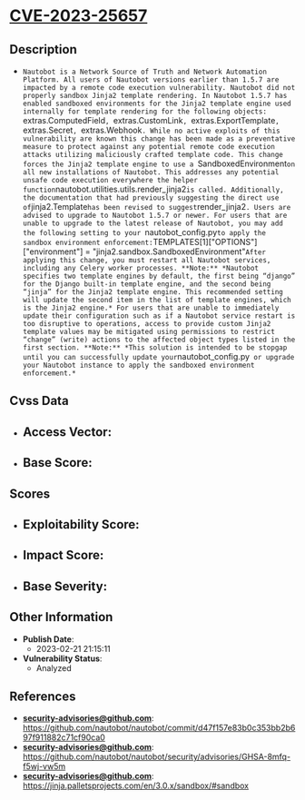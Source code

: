 
# [CVE-2023-25657](https://github.com/nautobot/nautobot/commit/d47f157e83b0c353bb2b697f911882c71cf90ca0)

## Description

- `Nautobot is a Network Source of Truth and Network Automation Platform. All users of Nautobot versions earlier than 1.5.7 are impacted by a remote code execution vulnerability. Nautobot did not properly sandbox Jinja2 template rendering. In Nautobot 1.5.7 has enabled sandboxed environments for the Jinja2 template engine used internally for template rendering for the following objects: `extras.ComputedField`, `extras.CustomLink`, `extras.ExportTemplate`, `extras.Secret`, `extras.Webhook`. While no active exploits of this vulnerability are known this change has been made as a preventative measure to protect against any potential remote code execution attacks utilizing maliciously crafted template code. This change forces the Jinja2 template engine to use a `SandboxedEnvironment` on all new installations of Nautobot. This addresses any potential unsafe code execution everywhere the helper function `nautobot.utilities.utils.render_jinja2` is called. Additionally, the documentation that had previously suggesting the direct use of `jinja2.Template` has been revised to suggest `render_jinja2`. Users are advised to upgrade to Nautobot 1.5.7 or newer. For users that are unable to upgrade to the latest release of Nautobot, you may add the following setting to your `nautobot_config.py` to apply the sandbox environment enforcement: `TEMPLATES[1]["OPTIONS"]["environment"] = "jinja2.sandbox.SandboxedEnvironment"` After applying this change, you must restart all Nautobot services, including any Celery worker processes. **Note:** *Nautobot specifies two template engines by default, the first being “django” for the Django built-in template engine, and the second being “jinja” for the Jinja2 template engine. This recommended setting will update the second item in the list of template engines, which is the Jinja2 engine.* For users that are unable to immediately update their configuration such as if a Nautobot service restart is too disruptive to operations, access to provide custom Jinja2 template values may be mitigated using permissions to restrict “change” (write) actions to the affected object types listed in the first section. **Note:** *This solution is intended to be stopgap until you can successfully update your `nautobot_config.py` or upgrade your Nautobot instance to apply the sandboxed environment enforcement.*`

## Cvss Data

- **Access Vector**:
  - 
- **Base Score**:
  - 

## Scores

- **Exploitability Score**:
  - 
- **Impact Score**:
  - 
- **Base Severity**:
  - 

## Other Information

- **Publish Date**:
  - 2023-02-21 21:15:11
- **Vulnerability Status**:
  - Analyzed

## References

- **security-advisories@github.com**: https://github.com/nautobot/nautobot/commit/d47f157e83b0c353bb2b697f911882c71cf90ca0
- **security-advisories@github.com**: https://github.com/nautobot/nautobot/security/advisories/GHSA-8mfq-f5wj-vw5m
- **security-advisories@github.com**: https://jinja.palletsprojects.com/en/3.0.x/sandbox/#sandbox
